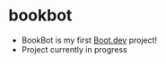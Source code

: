 # bookbot

- BookBot is my first [Boot.dev](https://www.boot.dev) project!
- Project currently in progress
